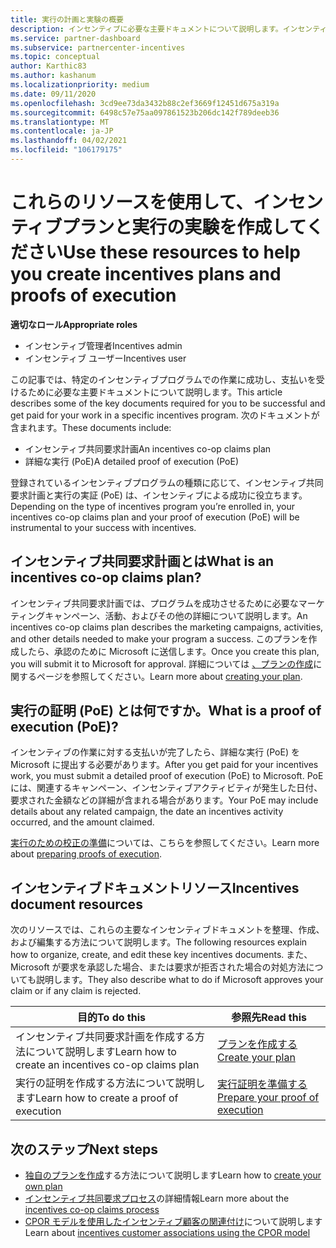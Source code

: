 ```yaml
---
title: 実行の計画と実験の概要
description: インセンティブに必要な主要ドキュメントについて説明します。インセンティブ共同要求計画や詳細な実行 (PoE) の実証などが含まれます。
ms.service: partner-dashboard
ms.subservice: partnercenter-incentives
ms.topic: conceptual
author: Karthic83
ms.author: kashanum
ms.localizationpriority: medium
ms.date: 09/11/2020
ms.openlocfilehash: 3cd9ee73da3432b88c2ef3669f12451d675a319a
ms.sourcegitcommit: 6498c57e75aa097861523b206dc142f789deeb36
ms.translationtype: MT
ms.contentlocale: ja-JP
ms.lasthandoff: 04/02/2021
ms.locfileid: "106179175"
---
```

# <a name="use-these-resources-to-help-you-create-incentives-plans-and-proofs-of-execution"></a><span data-ttu-id="7a662-103">これらのリソースを使用して、インセンティブプランと実行の実験を作成してください</span><span class="sxs-lookup"><span data-stu-id="7a662-103">Use these resources to help you create incentives plans and proofs of execution</span></span>

<span data-ttu-id="7a662-104">**適切なロール**</span><span class="sxs-lookup"><span data-stu-id="7a662-104">**Appropriate roles**</span></span>

- <span data-ttu-id="7a662-105">インセンティブ管理者</span><span class="sxs-lookup"><span data-stu-id="7a662-105">Incentives admin</span></span>
- <span data-ttu-id="7a662-106">インセンティブ ユーザー</span><span class="sxs-lookup"><span data-stu-id="7a662-106">Incentives user</span></span>

<span data-ttu-id="7a662-107">この記事では、特定のインセンティブプログラムでの作業に成功し、支払いを受けるために必要な主要ドキュメントについて説明します。</span><span class="sxs-lookup"><span data-stu-id="7a662-107">This article describes some of the key documents required for you to be successful and get paid for your work in a specific incentives program.</span></span> <span data-ttu-id="7a662-108">次のドキュメントが含まれます。</span><span class="sxs-lookup"><span data-stu-id="7a662-108">These documents include:</span></span>

- <span data-ttu-id="7a662-109">インセンティブ共同要求計画</span><span class="sxs-lookup"><span data-stu-id="7a662-109">An incentives co-op claims plan</span></span>
- <span data-ttu-id="7a662-110">詳細な実行 (PoE)</span><span class="sxs-lookup"><span data-stu-id="7a662-110">A detailed proof of execution (PoE)</span></span>

<span data-ttu-id="7a662-111">登録されているインセンティブプログラムの種類に応じて、インセンティブ共同要求計画と実行の実証 (PoE) は、インセンティブによる成功に役立ちます。</span><span class="sxs-lookup"><span data-stu-id="7a662-111">Depending on the type of incentives program you’re enrolled in, your incentives co-op claims plan and your proof of execution (PoE) will be instrumental to your success with incentives.</span></span>

## <a name="what-is-an-incentives-co-op-claims-plan"></a><span data-ttu-id="7a662-112">インセンティブ共同要求計画とは</span><span class="sxs-lookup"><span data-stu-id="7a662-112">What is an incentives co-op claims plan?</span></span>

<span data-ttu-id="7a662-113">インセンティブ共同要求計画では、プログラムを成功させるために必要なマーケティングキャンペーン、活動、およびその他の詳細について説明します。</span><span class="sxs-lookup"><span data-stu-id="7a662-113">An incentives co-op claims plan describes the marketing campaigns, activities, and other details needed to make your program a success.</span></span> <span data-ttu-id="7a662-114">このプランを作成したら、承認のために Microsoft に送信します。</span><span class="sxs-lookup"><span data-stu-id="7a662-114">Once you create this plan, you will submit it to Microsoft for approval.</span></span> <span data-ttu-id="7a662-115">詳細については [、プランの作成](incentives-create-your-plan.md)に関するページを参照してください。</span><span class="sxs-lookup"><span data-stu-id="7a662-115">Learn more about [creating your plan](incentives-create-your-plan.md).</span></span>

## <a name="what-is-a-proof-of-execution-poe"></a><span data-ttu-id="7a662-116">実行の証明 (PoE) とは何ですか。</span><span class="sxs-lookup"><span data-stu-id="7a662-116">What is a proof of execution (PoE)?</span></span>

<span data-ttu-id="7a662-117">インセンティブの作業に対する支払いが完了したら、詳細な実行 (PoE) を Microsoft に提出する必要があります。</span><span class="sxs-lookup"><span data-stu-id="7a662-117">After you get paid for your incentives work, you must submit a detailed proof of execution (PoE) to Microsoft.</span></span> <span data-ttu-id="7a662-118">PoE には、関連するキャンペーン、インセンティブアクティビティが発生した日付、要求された金額などの詳細が含まれる場合があります。</span><span class="sxs-lookup"><span data-stu-id="7a662-118">Your PoE may include details about any related campaign, the date an incentives activity occurred, and the amount claimed.</span></span> 

<span data-ttu-id="7a662-119">[実行のための校正の準備](incentives-prepare-your-proof-of-execution.md)については、こちらを参照してください。</span><span class="sxs-lookup"><span data-stu-id="7a662-119">Learn more about [preparing proofs of execution](incentives-prepare-your-proof-of-execution.md).</span></span>

## <a name="incentives-document-resources"></a><span data-ttu-id="7a662-120">インセンティブドキュメントリソース</span><span class="sxs-lookup"><span data-stu-id="7a662-120">Incentives document resources</span></span>

<span data-ttu-id="7a662-121">次のリソースでは、これらの主要なインセンティブドキュメントを整理、作成、および編集する方法について説明します。</span><span class="sxs-lookup"><span data-stu-id="7a662-121">The following resources explain how to organize, create, and edit these key incentives documents.</span></span> <span data-ttu-id="7a662-122">また、Microsoft が要求を承認した場合、または要求が拒否された場合の対処方法についても説明します。</span><span class="sxs-lookup"><span data-stu-id="7a662-122">They also describe what to do if Microsoft approves your claim or if any claim is rejected.</span></span>

|  <span data-ttu-id="7a662-123">**目的**</span><span class="sxs-lookup"><span data-stu-id="7a662-123">**To do this**</span></span>  |  <span data-ttu-id="7a662-124">**参照先**</span><span class="sxs-lookup"><span data-stu-id="7a662-124">**Read this**</span></span>  |
|--------------|-----------|
| <span data-ttu-id="7a662-125">インセンティブ共同要求計画を作成する方法について説明します</span><span class="sxs-lookup"><span data-stu-id="7a662-125">Learn how to create an incentives co-op claims plan</span></span> | [<span data-ttu-id="7a662-126">プランを作成する</span><span class="sxs-lookup"><span data-stu-id="7a662-126">Create your plan</span></span>](incentives-create-your-plan.md)  |
<span data-ttu-id="7a662-127">実行の証明を作成する方法について説明します</span><span class="sxs-lookup"><span data-stu-id="7a662-127">Learn how to create a proof of execution</span></span> | [<span data-ttu-id="7a662-128">実行証明を準備する</span><span class="sxs-lookup"><span data-stu-id="7a662-128">Prepare your proof of execution</span></span>](incentives-prepare-your-proof-of-execution.md)  |

## <a name="next-steps"></a><span data-ttu-id="7a662-129">次のステップ</span><span class="sxs-lookup"><span data-stu-id="7a662-129">Next steps</span></span>

- <span data-ttu-id="7a662-130">[独自のプランを作成](incentives-create-your-plan.md)する方法について説明します</span><span class="sxs-lookup"><span data-stu-id="7a662-130">Learn how to [create your own plan](incentives-create-your-plan.md)</span></span>
- <span data-ttu-id="7a662-131">[インセンティブ共同要求プロセス](claims-overview.md)の詳細情報</span><span class="sxs-lookup"><span data-stu-id="7a662-131">Learn more about the [incentives co-op claims process](claims-overview.md)</span></span>
- <span data-ttu-id="7a662-132">[CPOR モデルを使用したインセンティブ顧客の関連付け](submit-osa-claim.md)について説明します</span><span class="sxs-lookup"><span data-stu-id="7a662-132">Learn about [incentives customer associations using the CPOR model](submit-osa-claim.md)</span></span>